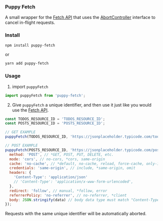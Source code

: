 ### Puppy Fetch

A small wrapper for the [Fetch API](https://developer.mozilla.org/en-US/docs/Web/API/Fetch_API) that uses the [AbortController](https://developer.mozilla.org/en-US/docs/Web/API/AbortController) interface to cancel in-flight requests.

### Install

```sh
npm install puppy-fetch
```

or

```sh
yarn add puppy-fetch
```

### Usage

1. import `puppyFetch`

```js
import puppyFetch from 'puppy-fetch';
```

2. Give `puppyFetch` a unique identifier, and then use it just like you would use the [Fetch API](https://developer.mozilla.org/en-US/docs/Web/API/Fetch_API/Using_Fetch).

```js
const TODOS_RESOURCE_ID = 'TODOS_RESOURCE_ID';
const POSTS_RESOURCE_ID = 'POSTS_RESOURCE_ID';

// GET EXAMPLE
puppyFetch(TODOS_RESOURCE_ID, 'https://jsonplaceholder.typicode.com/todos/1');

// POST EXAMPLE
puppyFetch(POSTS_RESOURCE_ID, 'https://jsonplaceholder.typicode.com/posts', {
  method: 'POST', // *GET, POST, PUT, DELETE, etc.
  mode: 'cors', // no-cors, *cors, same-origin
  cache: 'no-cache', // *default, no-cache, reload, force-cache, only-if-cached
  credentials: 'same-origin', // include, *same-origin, omit
  headers: {
    'Content-Type': 'application/json'
    // 'Content-Type': 'application/x-www-form-urlencoded',
  },
  redirect: 'follow', // manual, *follow, error
  referrerPolicy: 'no-referrer', // no-referrer, *client
  body: JSON.stringify(data) // body data type must match "Content-Type" header
});
```

Requests with the same unique identifier will be automatically aborted.

